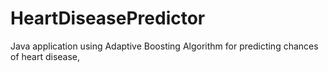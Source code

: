 # HeartDiseasePredictor
Java application using Adaptive Boosting Algorithm for predicting chances of heart disease, 
